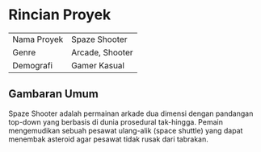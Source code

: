 # Rincian Proyek
|||
|---|--|
|Nama Proyek|Spaze Shooter|
|Genre|Arcade, Shooter|
|Demografi|Gamer Kasual|

## Gambaran Umum
Spaze Shooter adalah permainan arkade dua dimensi dengan pandangan top-down yang berbasis di dunia prosedural tak-hingga. Pemain mengemudikan sebuah pesawat ulang-alik (space shuttle) yang dapat menembak asteroid agar pesawat tidak rusak dari tabrakan. 

## 